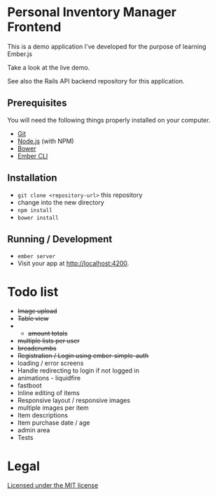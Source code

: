# Personal Inventory Manager Frontend

This is a demo application I've developed for the purpose of learning Ember.js

Take a look at the live demo.

See also the Rails API backend repository for this application.

## Prerequisites

You will need the following things properly installed on your computer.

* [Git](http://git-scm.com/)
* [Node.js](http://nodejs.org/) (with NPM)
* [Bower](http://bower.io/)
* [Ember CLI](http://www.ember-cli.com/)

## Installation

* `git clone <repository-url>` this repository
* change into the new directory
* `npm install`
* `bower install`

## Running / Development

* `ember server`
* Visit your app at [http://localhost:4200](http://localhost:4200).

# Todo list

- ~~Image upload~~
- ~~Table view~~
- - ~~amount totals~~
- ~~multiple lists per user~~
- ~~breadcrumbs~~
- ~~Registration / Login using ember-simple-auth~~
- loading / error screens
- Handle redirecting to login if not logged in
- animations - liquidfire
- fastboot
- Inline editing of items
- Responsive layout / responsive images
- multiple images per item
- Item descriptions
- Item purchase date / age
- admin area
- Tests

# Legal

[Licensed under the MIT license](http://www.opensource.org/licenses/mit-license.php)
